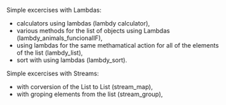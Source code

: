Simple excercises with Lambdas:
- calculators using lambdas (lambdy calculator),
- various methods for the list of objects using Lambdas (lambdy_animals_funcionalIF),
- using lambdas for the same methamatical action for all of the elements of the list (lambdy_list),
- sort with using lambdas (lambdy_sort).

Simple excercises with Streams:
- with corversion of the List<Company> to List<String> (stream_map),
- with groping elements from  the list (stream_group),
